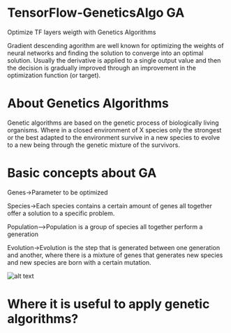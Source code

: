 # TensorFlow-GeneticsAlgo GA
Optimize TF layers weigth with Genetics Algorithms

Gradient descending agorithm are well known for optimizing the weights of neural networks and finding the solution to converge into an optimal solution.
Usually the derivative is applied to a single output value and then the decision is gradually improved through an improvement in the optimization function (or target).

# About Genetics Algorithms

Genetic algorithms are based on the genetic process of biologically living organisms. Where in a closed environment of X species only the strongest or the best adapted to the environment survive in a new species to evolve to a new being through the genetic mixture of the survivors.

# Basic concepts about GA

Genes->Parameter to be optimized

Species->Each species contains a certain amount of genes all together offer a solution to a specific problem.

Population-->Population is a group of species all together perform a generation

Evolution->Evolution is the step that is generated between one generation and another, where there is a mixture of genes that generates new species and new species are born with a certain mutation.

![alt text](https://github.com/nopaixx/TensorFlow-GeneticsAlgo/blob/master/GA%20grafic.jpg)

# Where it is useful to apply genetic algorithms?

